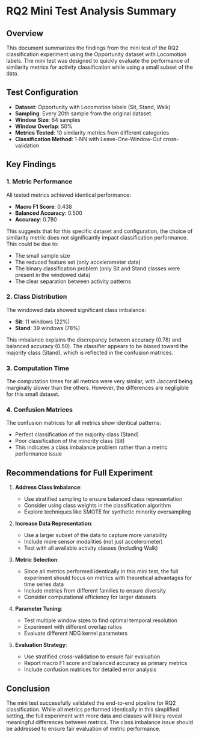 # RQ2 Mini Test Analysis Summary

## Overview
This document summarizes the findings from the mini test of the RQ2 classification experiment using the Opportunity dataset with Locomotion labels. The mini test was designed to quickly evaluate the performance of similarity metrics for activity classification while using a small subset of the data.

## Test Configuration
- **Dataset**: Opportunity with Locomotion labels (Sit, Stand, Walk)
- **Sampling**: Every 20th sample from the original dataset
- **Window Size**: 64 samples
- **Window Overlap**: 50%
- **Metrics Tested**: 10 similarity metrics from different categories
- **Classification Method**: 1-NN with Leave-One-Window-Out cross-validation

## Key Findings

### 1. Metric Performance
All tested metrics achieved identical performance:
- **Macro F1 Score**: 0.438
- **Balanced Accuracy**: 0.500
- **Accuracy**: 0.780

This suggests that for this specific dataset and configuration, the choice of similarity metric does not significantly impact classification performance. This could be due to:
- The small sample size
- The reduced feature set (only accelerometer data)
- The binary classification problem (only Sit and Stand classes were present in the windowed data)
- The clear separation between activity patterns

### 2. Class Distribution
The windowed data showed significant class imbalance:
- **Sit**: 11 windows (22%)
- **Stand**: 39 windows (78%)

This imbalance explains the discrepancy between accuracy (0.78) and balanced accuracy (0.50). The classifier appears to be biased toward the majority class (Stand), which is reflected in the confusion matrices.

### 3. Computation Time
The computation times for all metrics were very similar, with Jaccard being marginally slower than the others. However, the differences are negligible for this small dataset.

### 4. Confusion Matrices
The confusion matrices for all metrics show identical patterns:
- Perfect classification of the majority class (Stand)
- Poor classification of the minority class (Sit)
- This indicates a class imbalance problem rather than a metric performance issue

## Recommendations for Full Experiment

1. **Address Class Imbalance**:
   - Use stratified sampling to ensure balanced class representation
   - Consider using class weights in the classification algorithm
   - Explore techniques like SMOTE for synthetic minority oversampling

2. **Increase Data Representation**:
   - Use a larger subset of the data to capture more variability
   - Include more sensor modalities (not just accelerometer)
   - Test with all available activity classes (including Walk)

3. **Metric Selection**:
   - Since all metrics performed identically in this mini test, the full experiment should focus on metrics with theoretical advantages for time series data
   - Include metrics from different families to ensure diversity
   - Consider computational efficiency for larger datasets

4. **Parameter Tuning**:
   - Test multiple window sizes to find optimal temporal resolution
   - Experiment with different overlap ratios
   - Evaluate different NDG kernel parameters

5. **Evaluation Strategy**:
   - Use stratified cross-validation to ensure fair evaluation
   - Report macro F1 score and balanced accuracy as primary metrics
   - Include confusion matrices for detailed error analysis

## Conclusion
The mini test successfully validated the end-to-end pipeline for RQ2 classification. While all metrics performed identically in this simplified setting, the full experiment with more data and classes will likely reveal meaningful differences between metrics. The class imbalance issue should be addressed to ensure fair evaluation of metric performance. 